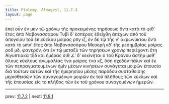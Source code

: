```yaml
---
title: Ptolemy, Almagest, 11.7.3
layout: page
---
```


ἐπεὶ οὖν ἐν μὲν τῷ χρόνῳ τῆς προκειμένης τηρήσεως ὄντι κατὰ τὸ φιθʹ ἔτος ἀπὸ Ναβονασσάρου Τυβὶ δʹ ἑσπέρας ἐδείχθη ἀπέχων ἀπὸ τοῦ ἀπογείου τοῦ ἐπικύκλου μοίρας ρπγ ιζ, ἐν δὲ τῷ τῆς γʹ ἀκρωνύκτου ὄντι κατὰ τὸ ωπγʹ ἔτος ἀπὸ Ναβονασσάρου Μεσορὴ κδʹ τῆς μεσημβρίας μοίρας ροδ μδ, φανερόν, ὅτι ἐν τῷ μεταξὺ τῶν τηρήσεων χρόνῳ περιέχοντι ἔτη Αἰγυπτιακὰ τξδ καὶ ἡμέρας σιθ ∠ʹ δʹ κεκίνηται ὁ τοῦ Κρόνου ἀστὴρ μεθ' ὅλους κύκλους ἀνωμαλίας τνα μοίρας τνα κζ, ὅση σχεδὸν πάλιν καὶ ἐκ τῶν πεπραγματευμένων ἡμῖν μέσων κινήσεων συνάγεται μοιρῶν ἐπουσία διὰ τούτων αὐτῶν καὶ τῆς ἡμερησίου μέσης παρόδου συσταθείσης μερισθεισῶν τῶν συναγομένων μοιρῶν ἐκ τοῦ πλήθους τῶν κύκλων καὶ τῆς ἐπουσίας εἰς τὸ πλῆθος τῶν ἐκ τοῦ χρόνου συναγομένων ἡμερῶν. 

---

prev: [11.7.2](../11.7.2/) | next: [11.8.1](../11.8.1/)

